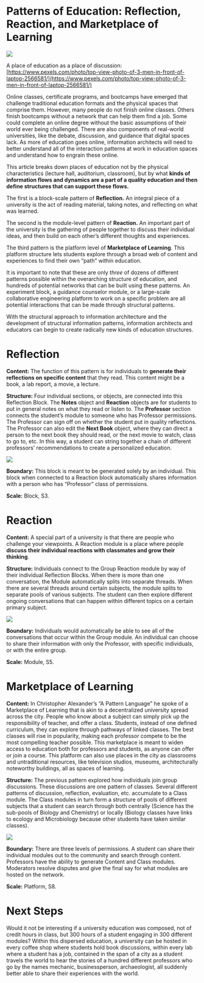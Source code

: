 ﻿---
author:  Rachel Aliana
date: Sep 20, 2019
source: https://rachelaliana.medium.com/patterns-of-education-reflection-reaction-and-marketplace-of-learning-42fbfd591202

---

# Patterns of Education: Reflection, Reaction, and Marketplace of Learning

![](images/GPyPMvZQafOsY99K5_mzpw.jpeg)

A place of education as a place of discussion:  [https://www.pexels.com/photo/top-view-photo-of-3-men-in-front-of-laptop-2566581/](https://www.pexels.com/photo/top-view-photo-of-3-men-in-front-of-laptop-2566581/)

Online classes, certificate programs, and bootcamps have emerged that challenge traditional education formats and the physical spaces that comprise them. However, many people do not finish online classes. Others finish bootcamps without a network that can help them find a job. Some could complete an online degree without the basic assumptions of their world ever being challenged. There are also components of real-world universities, like the debate, discussion, and guidance that digital spaces lack. As more of education goes online, information architects will need to better understand all of the interaction patterns at work in education spaces and understand how to engrain these online.

This article breaks down places of education not by the physical characteristics (lecture hall, auditorium, classroom), but by what  **kinds of information flows and dynamics are a part of a quality education and then define structures that can support these flows.**

The first is a block-scale pattern of  **Reflection.** An integral piece of a university is the act of reading material, taking notes, and reflecting on what was learned.

The second is the module-level pattern of  **Reaction.**  An important part of the university is the gathering of people together to discuss their individual ideas, and then build on each other’s different thoughts and experiences.

The third pattern is the platform level of  **Marketplace of Learning**. This platform structure lets students explore through a broad web of content and experiences to find their own “path” within education.

It is important to note that these are only  _three_ of dozens of different patterns possible within the overarching structure of education, and hundreds of potential networks that can be built using these patterns. An experiment block, a guidance counselor module, or a large-scale collaborative engineering platform to work on a specific problem are all potential interactions that can be made through structural patterns.

With the structural approach to information architecture and the development of structural information patterns, information architects and educators can begin to create radically new kinds of education structures.

# Reflection

**Content:** The function of this pattern is for individuals to  **generate their reflections on specific content**  that they read. This content might be a book, a lab report, a movie, a lecture.

**Structure:** Four individual sections, or objects, are connected into this Reflection Block. The  **Notes**  object and  **Reaction**  objects are for students to put in general notes on what they read or listen to. The  **Professor** section connects the student’s module to someone who has Professor permissions. The Professor can sign off on whether the student put in quality reflections. The Professor can also edit the  **Next Book**  object, where they can direct a person to the next book they should read, or the next movie to watch, class to go to, etc. In this way, a student can string together a chain of different professors’ recommendations to create a personalized education.

![](images/BfODq5kvhDxyhhMFb3KrjQ.png)

**Boundary:** This block is meant to be generated solely by an individual. This block when connected to a Reaction block automatically shares information with a person who has “Professor” class of permissions.

**Scale:**  Block, S3.

# Reaction

**Content:** A special part of a university is that there are people who challenge your viewpoints. A Reaction module is a place where people  **discuss**  **their individual reactions with classmates and grow their thinking**.

**Structure:** Individuals connect to the Group Reaction module by way of their individual Reflection Blocks. When there is more than one conversation, the Module automatically splits into separate threads. When there are several threads around certain subjects, the module splits to separate pools of various subjects. The student can then explore different ongoing conversations that can happen within different topics on a certain primary subject.

![](images/K5P1vFtlagQCR3lHs3M1Xg.png)

**Boundary:** Individuals would automatically be able to see all of the conversations that occur within the Group module. An individual can choose to share their information with only the Professor, with specific individuals, or with the entire group.

**Scale:** Module, S5.

# Marketplace of Learning

**Content:** In Christopher Alexander’s “A Pattern Language” he spoke of a Marketplace of Learning that is akin to a decentralized university spread across the city. People who know about a subject can simply pick up the responsibility of teacher, and offer a class. Students, instead of one defined curriculum, they can explore through pathways of linked classes. The best classes will rise in popularity, making each professor compete to be the most compelling teacher possible. This marketplace is meant to widen access to education both for professors and students, as anyone can offer or join a course. This platform can also use places in the city as classrooms and untraditional resources, like television studios, museums, architecturally noteworthy buildings, all as spaces of learning.

**Structure:** The previous pattern explored how individuals join group discussions. These discussions are one pattern of classes. Several different patterns of discussion, reflection, evaluation, etc. accumulate to a Class module. The Class modules in turn form a structure of pools of different subjects that a student can search through both centrally (Science has the sub-pools of Biology and Chemistry) or locally (Biology classes have links to ecology and Microbiology because other students have taken similar classes).

![](images/z5QNGUt1Pr0OTRvV_KaDxA.png)

**Boundary:**  There are three levels of permissions. A student can share their individual modules out to the community and search through content. Professors have the ability to generate Content and Class modules. Moderators resolve disputes and give the final say for what modules are hosted on the network.

**Scale:** Platform, S8.

# Next Steps

Would it not be interesting if a university education was composed, not of credit hours in class, but 300 hours of a student engaging in 300 different modules? Within this dispersed education, a university can be hosted in every coffee shop where students hold book discussions, within every lab where a student has a job, contained in the span of a city as a student travels the world to hear the stories of a hundred different professors who go by the names mechanic, businessperson, archaeologist, all suddenly better able to share their experiences with the world.

